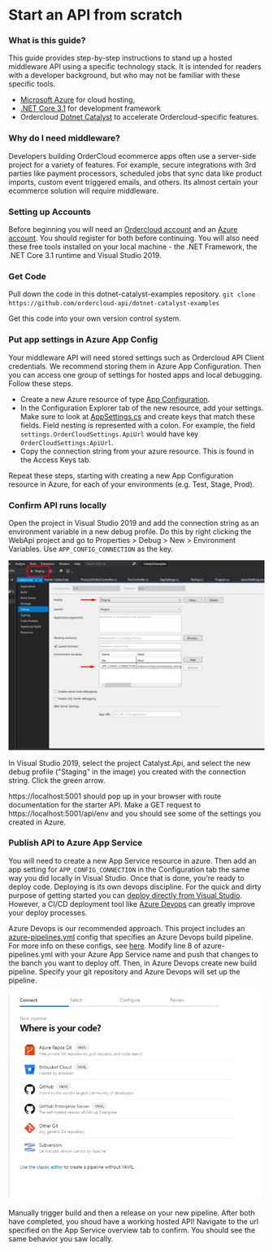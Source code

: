 # Start an API from scratch

### What is this guide?

This guide provides step-by-step instructions to stand up a hosted middleware API using a specific technology stack. It is intended for readers with a developer background, but who may not be familiar with these specific tools. 
- [Microsoft Azure](https://docs.microsoft.com/en-us/azure/guides/developer/azure-developer-guide) for cloud hosting, 
- [.NET Core 3.1](https://docs.microsoft.com/en-us/aspnet/core/introduction-to-aspnet-core?view=aspnetcore-3.1) for development framework
- Ordercloud [Dotnet Catalyst](https://github.com/ordercloud-api/ordercloud-dotnet-catalyst) to accelerate Ordercloud-specific features. 

### Why do I need middleware? 

Developers building OrderCloud ecommerce apps often use a server-side project for a variety of features. For example, secure integrations with 3rd parties like payment processors, scheduled jobs that sync data like product imports, custom event triggered emails, and others. Its almost certain your ecommerce solution will require middleware. 

### Setting up Accounts

Before beginning you will need an [Ordercloud account](https://portal.ordercloud.io/register) and an [Azure account](https://azure.microsoft.com/en-us/pricing/purchase-options/pay-as-you-go). You should register for both before continuing. You will also need these free tools installed on your local machine - the .NET Framework, the .NET Core 3.1 runtime and Visual Studio 2019.


### Get Code 

Pull down the code in this dotnet-catalyst-examples repository. `git clone https://github.com/ordercloud-api/dotnet-catalyst-examples`

Get this code into your own version control system.

### Put app settings in Azure App Config

Your middleware API will need stored settings such as Ordercloud API Client credentials. We recommend storing them in Azure App Configuration. Then you can access one group of settings for hosted apps and local debugging. Follow these steps.
- Create a new Azure resource of type [App Configuration](https://docs.microsoft.com/en-us/azure/azure-app-configuration/overview).
- In the Configuration Explorer tab of the new resource, add your settings. Make sure to look at [AppSettings.cs](https://github.com/ordercloud-api/dotnet-catalyst-examples/blob/dev/Catalyst.Api/AppSettings.cs) and create keys that match these fields. Field nesting is represented with a colon. For example, the field `settings.OrderCloudSettings.ApiUrl` would have key `OrderCloudSettings:ApiUrl`.
- Copy the connection string from your azure resource. This is found in the Access Keys tab. 

Repeat these steps, starting with creating a new App Configuration resource in Azure, for each of your environments (e.g. Test, Stage, Prod).

### Confirm API runs locally 

Open the project in Visual Studio 2019 and add the connection string as an environment variable in a new debug profile. Do this by right clicking the WebApi project and go to Properties > Debug > New > Environment Variables. Use `APP_CONFIG_CONNECTION` as the key.

![Alt text](./local_debug_profile.png "Add settings connection locally")

In Visual Studio 2019, select the project Catalyst.Api, and select the new debug profile ("Staging" in the image) you created with the connection string. Click the green arrow.

 https://localhost:5001 should pop up in your browser with route documentation for the starter API. Make a GET request to https://localhost:5001/api/env and you should see some of the settings you created in Azure. 


### Publish API to Azure App Service 

You will need to create a new App Service resource in azure. Then add an app setting for `APP_CONFIG_CONNECTION` in the Configuration tab the same way you did locally in Visual Studio. Once that is done, you're ready to deploy code. Deploying is its own devops discipline. For the quick and dirty purpose of getting started you can [deploy directly from Visual Studio](https://docs.microsoft.com/en-us/aspnet/core/tutorials/publish-to-azure-webapp-using-vs?view=aspnetcore-5.0). However, a CI/CD deployment tool like [Azure Devops](https://azure.microsoft.com/en-us/services/devops) can greatly improve your deploy processes. 

Azure Devops is our recommended approach. This project includes an [azure-pipelines.yml](../azure-pipelines.yml) config that specifies an Azure Devops build pipeline. For more info on these configs, see [here](https://docs.microsoft.com/en-us/azure/devops/pipelines/yaml-schema?view=azure-devops&tabs=schema%2Cparameter-schema). Modify line 8 of azure-pipelines.yml with your Azure App Service name and push that changes to the banch you want to deploy off. Then, in Azure Devops create new build pipeline. Specify your git repository and Azure Devops will set up the pipeline. 

![Alt text](./where_is_your_code.png "New Azure devops Pipeline")


Manually trigger build and then a release on your new pipeline. After both have completed, you shoud have a working hosted API! Navigate to the url specified on the App Service overview tab to confirm. You should see the same behavior you saw locally. 
